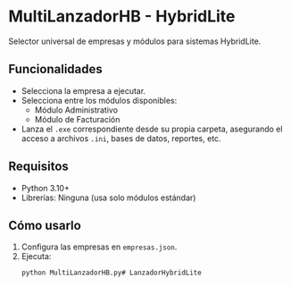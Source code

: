 # MultiLanzadorHB - HybridLite

Selector universal de empresas y módulos para sistemas HybridLite.

## Funcionalidades

- Selecciona la empresa a ejecutar.
- Selecciona entre los módulos disponibles:
  - Módulo Administrativo
  - Módulo de Facturación
- Lanza el `.exe` correspondiente desde su propia carpeta, asegurando el acceso a archivos `.ini`, bases de datos, reportes, etc.

## Requisitos

- Python 3.10+  
- Librerías: Ninguna (usa solo módulos estándar)

## Cómo usarlo

1. Configura las empresas en `empresas.json`.
2. Ejecuta:
   ```bash
   python MultiLanzadorHB.py# LanzadorHybridLite